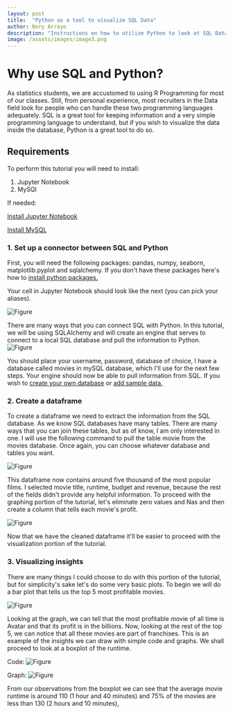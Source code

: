 ```yaml
---
layout: post
title:  "Python as a tool to visualize SQL Data"
author: Nory Arroyo
description: "Instructions on how to utilize Python to look at SQL Data "
image: /assets/images/image3.png
---
```

# Why use SQL and Python? 

As statistics students, we are accustomed to using R Programming for most of our classes. Still, from personal experience, most recruiters in the Data field look for people who can handle these two programming languages adequately. SQL is a great tool for keeping information and a very simple programming language to understand, but if you wish to visualize the data inside the database, Python is a great tool to do so. 

## Requirements 

To perform this tutorial you will need to install: 

1. Jupyter Notebook 
2. MySQl

If needed: 

[Install Jupyter Notebook](https://jupyter.org/install)  

[Install MySQL](https://dev.mysql.com/doc/mysql-installation-excerpt/5.7/en/)

### 1. Set up a connector between SQL and Python 

First, you will need the following packages: pandas, numpy, seaborn, matplotlib.pyplot and sqlalchemy. If you don't have these packages here's how to [install python packages.](https://packaging.python.org/en/latest/tutorials/installing-packages/)

Your cell in Jupyter Notebook should look like the next (you can pick your aliases). 

![Figure](https://github.com/noryarroyo/my386blog/raw/main/assets/images/packages.png)

There are many ways that you can connect SQL with Python. In this tutorial, we will be using SQLAlchemy and will create an engine that serves to connect to a local SQL database and pull the information to Python. 
![Figure](https://github.com/noryarroyo/my386blog/raw/main/assets/images/engine.png)

 You should place your username, password, database of choice, I have a database called movies in mySQL database, which I'll use for the next few steps. Your engine should now be able to pull information from SQL. If you wish to [create your own database](https://learn.microsoft.com/en-us/sql/relational-databases/databases/create-a-database?view=sql-server-ver16) or [add sample data.](https://learn.microsoft.com/en-us/sql/samples/adventureworks-install-configure?view=sql-server-ver16&tabs=ssms) 


### 2. Create a dataframe 

To create a dataframe we need to extract the information from the SQL database. As we know SQL databases have many tables. There are many ways that you can join these tables, but as of know, I am only interested in one. I will use the following command to pull the table movie from the movies database. Once again, you can choose whatever database and tables you want. 

![Figure](https://github.com/noryarroyo/my386blog/raw/main/assets/images/first_dataframe.png)

This dataframe now contains around five thousand of the most popular films. I selected movie title, runtime, budget and revenue, because the rest of the fields didn't provide any helpful information. To proceed with the graphing portion of the tutorial, let's eliminate zero values and Nas and then create a column that tells each movie's profit. 

![Figure](https://github.com/noryarroyo/my386blog/raw/main/assets/images/cleaned_dataframe.png)

Now that we have the cleaned dataframe it'll be easier to proceed with the visualization portion of the tutorial. 

### 3. Visualizing insights 

There are many things I could choose to do with this portion of the tutorial, but for simplicity's sake let's do some very basic plots. To begin we will do a bar plot that tells us the top 5 most profitable movies. 

![Figure](https://github.com/noryarroyo/my386blog/raw/main/assets/images/first_graph.png)

Looking at the graph, we can tell that the most profitable movie of all time is Avatar and that its profit is in the billions. Now, looking at the rest of the top 5, we can notice that all these movies are part of franchises. This is an example of the insights we can draw with simple code and graphs. We shall proceed to look at a boxplot of the runtime. 

Code: 
![Figure](https://github.com/noryarroyo/my386blog/raw/main/assets/images/code_graph.png)

Graph: 
![Figure](https://github.com/noryarroyo/my386blog/raw/main/assets/images/boxplot_graph.png)

From our observations from the boxplot we can see that the average movie runtime is around 110 (1 hour and 40 minutes) and 75% of the movies are less than 130 
(2 hours and 10 minutes), 






















